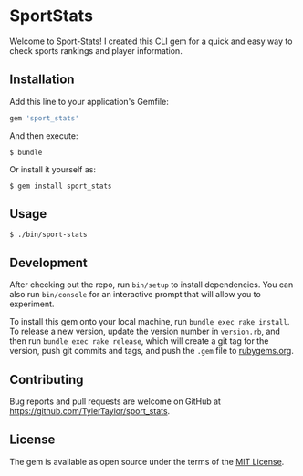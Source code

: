 # SportStats

Welcome to Sport-Stats! I created this CLI gem for a quick and easy way to check sports rankings and player information.

## Installation

Add this line to your application's Gemfile:

```ruby
gem 'sport_stats'
```

And then execute:

    $ bundle

Or install it yourself as:

    $ gem install sport_stats

## Usage

    $ ./bin/sport-stats

## Development

After checking out the repo, run `bin/setup` to install dependencies. You can also run `bin/console` for an interactive prompt that will allow you to experiment.

To install this gem onto your local machine, run `bundle exec rake install`. To release a new version, update the version number in `version.rb`, and then run `bundle exec rake release`, which will create a git tag for the version, push git commits and tags, and push the `.gem` file to [rubygems.org](https://rubygems.org).

## Contributing

Bug reports and pull requests are welcome on GitHub at https://github.com/TylerTaylor/sport_stats.


## License

The gem is available as open source under the terms of the [MIT License](http://opensource.org/licenses/MIT).

